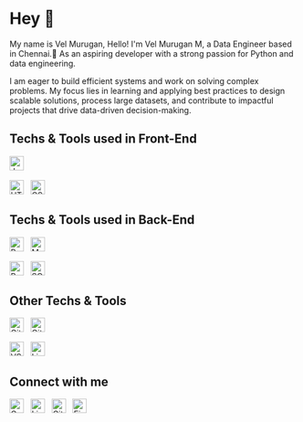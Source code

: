# Hey 👋

My name is Vel Murugan, Hello! I'm Vel Murugan M, a Data Engineer based in Chennai.🏡
As an aspiring developer with a strong passion for Python and data engineering.

I am eager to build efficient systems and work on solving complex problems. My focus lies in learning and applying best practices to design scalable solutions, process large datasets, and contribute to impactful projects that drive data-driven decision-making.

## Techs & Tools used in Front-End

<a name="front-end"></a>

[<img src="https://img.shields.io/badge/JavaScript-282C34?logo=javascript&logoColor=F7DF1E" alt="JavaScript logo" title="JavaScript" height="25" />][front-end-anchor]
&nbsp;
<!-- [<img src="https://img.shields.io/badge/TypeScript-282C34?logo=typescript&logoColor=3178C6" alt="TypeScript logo" title="TypeScript" height="25" />][front-end-anchor]
&nbsp; -->
[<img src="https://img.shields.io/badge/HTML5-282C34?logo=html5&logoColor=E34F26" alt="HTML5 logo" title="HTML5" height="25" />][front-end-anchor]
&nbsp;
[<img src="https://img.shields.io/badge/CSS3-282C34?logo=css3&logoColor=1572B6" alt="CSS3 logo" title="CSS3" height="25" />][front-end-anchor]
&nbsp;
<!-- [<img src="https://img.shields.io/badge/React JS-282C34?logo=React&logoColor=61DAFB" alt="React JS logo" title="React JS" height="25" />][front-end-anchor]
&nbsp; -->
<!-- [<img src="https://img.shields.io/badge/Bootstrap-282C34?logo=bootstrap&logoColor=7952B3" alt="Bootstrap logo" title="Bootstrap" height="25" />][front-end-anchor]
&nbsp; -->
<!-- [<img src="https://img.shields.io/badge/Tailwind%20CSS-282C34?logo=tailwind-css&logoColor=38B2AC" alt="Tailwind CSS logo" title="Tailwind CSS" height="25" />][front-end-anchor] -->

## Techs & Tools used in Back-End

<a name="back-end"></a>

<!-- [<img src="https://img.shields.io/badge/PHP-282C34?logo=PHP&logoColor=777BB4" alt="PHP logo" title="PHP" height="25" />][back-end-anchor]
&nbsp; -->
[<img src="https://img.shields.io/badge/Python-282C34?logo=python&logoColor=3776AB" alt="Python logo" title="Python" height="25" />][back-end-anchor]
&nbsp;
[<img src="https://img.shields.io/badge/MySQL-282C34?logo=mysql&logoColor=4479A1" alt="MySQL logo" title="MySQL" height="25" />][back-end-anchor]
&nbsp;
<!-- [<img src="https://img.shields.io/badge/Apache-282C34?logo=apache&logoColor=D22128" alt="Apache logo" title="Apache" height="25" />][back-end-anchor]
&nbsp; -->
<!-- [<img src="https://img.shields.io/badge/Nginx-282C34?logo=nginx&logoColor=009639" alt="Nginx logo" title="Nginx" height="25" />][back-end-anchor]
&nbsp; -->
[<img src="https://img.shields.io/badge/PostgreSQL-282C34?logo=postgresql&logoColor=4169E1" alt="PostgreSQL logo" title="PostgreSQL" height="25" />][back-end-anchor]
&nbsp;
[<img src="https://img.shields.io/badge/SQLite-282C34?logo=sqlite&logoColor=003B57" alt="SQLite logo" title="SQLite" height="25" />][back-end-anchor]
&nbsp;
<!-- [<img src="https://img.shields.io/badge/Node.js-282C34?logo=node.js&logoColor=339933" alt="Node.js logo" title="Node.js" height="25" />][back-end-anchor]
&nbsp;
[<img src="https://img.shields.io/badge/Express-282C34?logo=express&logoColor=FFFFFF" alt="Express.js logo" title="Express.js" height="25" />][back-end-anchor] -->

## Other Techs & Tools

<a name="others"></a>

[<img src="https://img.shields.io/badge/Git-282C34?logo=git&logoColor=F05032" alt="Git logo" title="Git" height="25" />][other-tools-anchor]
&nbsp;
[<img src="https://img.shields.io/badge/GitHub-282C34?logo=github&logoColor=181717" alt="GitHub logo" title="GitHub" height="25" />][other-tools-anchor]
&nbsp;
<!-- [<img src="https://img.shields.io/badge/Figma-282C34?logo=figma&logoColor=F24E1E" alt="Figma logo" title="Figma" height="25" />][other-tools-anchor]
&nbsp; -->
[<img src="https://img.shields.io/badge/VS Code-282C34?logo=vscode&logoColor=181717" alt="VS Code logo" title="VS Code" height="25" />][other-tools-anchor]
&nbsp;
[<img src="https://img.shields.io/badge/Linux-282C34?logo=linux&logoColor=FCC624" alt="Linux logo" title="Linux" height="25" />][other-tools-anchor]
&nbsp;
<!-- [<img src="https://img.shields.io/badge/Ubuntu-282C34?logo=ubuntu&logoColor=E95420" alt="Ubuntu logo" title="Ubuntu" height="25" />][other-tools-anchor] -->

## Connect with me

[<img src="https://img.shields.io/badge/Gmail-282C34?logo=gmail&logoColor=EA4335" alt="Gmail logo" title="Gmail" height="25" />](mailto:mvel3987@gmail.com)
&nbsp;
[<img src="https://img.shields.io/badge/LinkedIn-282C34?logo=linkedin&logoColor=0077B5" alt="LinkedIn logo" title="LinkedIn" height="25" />](https://www.linkedin.com/in/vsbuidev)
&nbsp;
[<img src="https://img.shields.io/badge/GitHub-282C34?logo=github&logoColor=181717" alt="GitHub logo" title="GitHub" height="25" />](https://www.github.com/vsbuidev)
&nbsp;
[<img src="https://img.shields.io/badge/Figma-282C34?logo=figma&logoColor=F24E1E" alt="Figma logo" title="Figma" height="25" />](https://www.figma.com/@vsbuidev)

[front-end-anchor]: #front-end
[back-end-anchor]: #back-end
[other-tools-anchor]: #others
